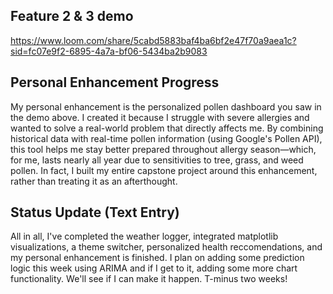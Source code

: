 ## Feature 2 & 3 demo
https://www.loom.com/share/5cabd5883baf4ba6bf2e47f70a9aea1c?sid=fc07e9f2-6895-4a7a-bf06-5434ba2b9083


## Personal Enhancement Progress
My personal enhancement is the personalized pollen dashboard you saw in the demo above. I created it because I struggle with severe allergies and wanted to solve a real-world problem that directly affects me. By combining historical data with real-time pollen information (using Google's Pollen API), this tool helps me stay better prepared throughout allergy season—which, for me, lasts nearly all year due to sensitivities to tree, grass, and weed pollen. In fact, I built my entire capstone project around this enhancement, rather than treating it as an afterthought.

## Status Update (Text Entry)
All in all, I've completed the weather logger, integrated matplotlib visualizations, a theme switcher, personalized health reccomendations, and my personal enhancement is finished. I plan on adding some prediction logic this week using ARIMA and if I get to it, adding some more chart functionality. We'll see if I can make it happen. T-minus two weeks! 